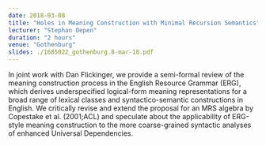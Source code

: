 ```yaml
---
date: 2018-03-08
title: "Holes in Meaning Construction with Minimal Recursion Semantics"
lecturer: "Stephan Oepen"
duration: "2 hours"
venue: "Gothenburg"
slides: ./1685022_gothenburg.8-mar-18.pdf
---
```




In joint work with Dan Flickinger, we provide a semi-formal review of the meaning construction process in the English Resource Grammar (ERG), which derives underspecified logical-form meaning representations for a broad range of lexical classes and syntactico-semantic constructions in English. We critically revise and extend the proposal for an MRS algebra by Copestake et al. (2001;ACL) and speculate about the applicability of ERG-style meaning construction to the more coarse-grained syntactic analyses of enhanced Universal Dependencies.




